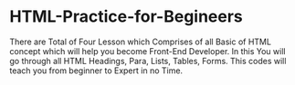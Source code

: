 # HTML-Practice-for-Begineers
There are Total of Four Lesson which Comprises of all Basic of HTML concept which will help you become Front-End Developer. In this You will go through all HTML Headings, Para, Lists, Tables, Forms. This codes will teach you from beginner to Expert in no Time. 
